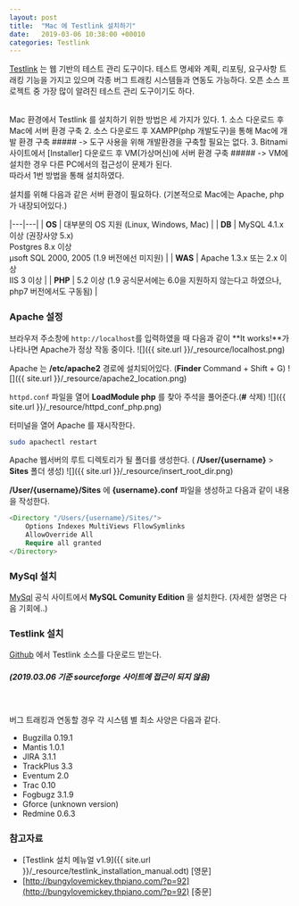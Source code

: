 ```yaml
---
layout: post
title:  "Mac 에 Testlink 설치하기"
date:   2019-03-06 10:38:00 +00010
categories: Testlink
---
```


[Testlink] 는 웹 기반의 테스트 관리 도구이다. 테스트 명세와 계획, 리포팅, 요구사항 트래킹 기능을 가지고 있으며 각종 버그 트래킹 시스템들과 연동도 가능하다.
오픈 소스 프로젝트 중 가장 많이 알려진 테스트 관리 도구이기도 하다.

<br/>
Mac 환경에서 Testlink 를 설치하기 위한 방법은 세 가지가 있다.
1. 소스 다운로드 후 Mac에 서버 환경 구축
2. 소스 다운로드 후 XAMPP(php 개발도구)을 통해 Mac에 개발 환경 구축 
##### -> 도구 사용을 위해 개발환경을 구축할 필요는 없다.
3. Bitnami 사이트에서 [Installer] 다운로드 후 VM(가상머신)에 서버 환경 구축
##### -> VM에 설치한 경우 다른 PC에서의 접근성이 문제가 된다.

<br/>
따라서 1번 방법을 통해 설치하였다.

설치를 위해 다음과 같은 서버 환경이 필요하다. (기본적으로 Mac에는 Apache, php 가 내장되어있다.) 

|---|---|
| **OS** | 대부분의 OS 지원 (Linux, Windows, Mac) |
| **DB** | MySQL 4.1.x 이상 (권장사양 5.x) <br/> Postgres 8.x 이상 <br/> μsoft SQL 2000, 2005 (1.9 버전에선 미지원) |
| **WAS** | Apache 1.3.x 또는 2.x 이상 <br/> IIS 3 이상 |
| **PHP** | 5.2 이상 (1.9 공식문서에는 6.0을 지원하지 않는다고 하였으나, php7 버전에서도 구동됨) |


### Apache 설정
브라우저 주소창에 `http://localhost`를 입력하였을 때 다음과 같이 **It works!**가 나타나면 Apache가 정상 작동 중이다.
![]({{ site.url }}/_resource/localhost.png)

Apache 는 **/etc/apache2** 경로에 설치되어있다. (**Finder** Command + Shift + G)
![]({{ site.url }}/_resource/apache2_location.png)

`httpd.conf` 파일을 열어 **LoadModule php** 를 찾아 주석을 풀어준다.(**#** 삭제)
![]({{ site.url }}/_resource/httpd_conf_php.png)

터미널을 열어 Apache 를 재시작한다.
```bash
sudo apachectl restart
```

Apache 웹서버의 루트 디렉토리가 될 폴더를 생성한다. ( **/User/{username}** > **Sites** 폴더 생성)
![]({{ site.url }}/_resource/insert_root_dir.png)

 **/User/{username}/Sites** 에 **{username}.conf** 파일을 생성하고 다음과 같이 내용을 작성한다.
```php
<Directory "/Users/{username}/Sites/">
    Options Indexes MultiViews FllowSymlinks
    AllowOverride All
    Require all granted
</Directory>
```

### MySql 설치
[MySql] 공식 사이트에서 **MySQL Comunity Edition** 을 설치한다. (자세한 설명은 다음 기회에..)


### Testlink 설치
[Github] 에서 Testlink 소스를 다운로드 받는다. 
##### (2019.03.06 기준 sourceforge 사이트에 접근이 되지 않음)

<br/><br/>
버그 트래킹과 연동할 경우 각 시스템 별 최소 사양은 다음과 같다.
- Bugzilla 0.19.1
- Mantis 1.0.1 
- JIRA 3.1.1
- TrackPlus 3.3
- Eventum 2.0
- Trac 0.10 
- Fogbugz 3.1.9 
- Gforce (unknown version)
- Redmine 0.6.3 


### 참고자료
- [Testlink 설치 메뉴얼 v1.9]({{ site.url }}/_resource/testlink_installation_manual.odt) [영문]
- [http://bungylovemickey.thpiano.com/?p=92](http://bungylovemickey.thpiano.com/?p=92) [중문]

[MySql]:https://www.mysql.com/downloads/
[Testlink]:http://testlink.org/
[Github]:https://github.com/TestLinkOpenSourceTRMS/testlink-code/tree/testlink_1_9/
[Installer]:https://bitnami.com/stack/testlink/installer
